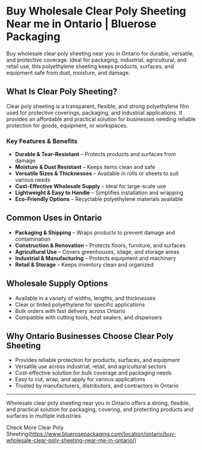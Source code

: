 # Buy Wholesale Clear Poly Sheeting Near me in Ontario | Bluerose Packaging

Buy wholesale clear poly sheeting near you in Ontario for durable, versatile, and protective coverage. Ideal for packaging, industrial, agricultural, and retail use, this polyethylene sheeting keeps products, surfaces, and equipment safe from dust, moisture, and damage.

## What Is Clear Poly Sheeting?  

Clear poly sheeting is a transparent, flexible, and strong polyethylene film used for protective coverings, packaging, and industrial applications. It provides an affordable and practical solution for businesses needing reliable protection for goods, equipment, or workspaces.  

### Key Features & Benefits  

- **Durable & Tear-Resistant** – Protects products and surfaces from damage  
- **Moisture & Dust Resistant** – Keeps items clean and safe  
- **Versatile Sizes & Thicknesses** – Available in rolls or sheets to suit various needs  
- **Cost-Effective Wholesale Supply** – Ideal for large-scale use  
- **Lightweight & Easy to Handle** – Simplifies installation and wrapping  
- **Eco-Friendly Options** – Recyclable polyethylene materials available  

## Common Uses in Ontario  

- **Packaging & Shipping** – Wraps products to prevent damage and contamination  
- **Construction & Renovation** – Protects floors, furniture, and surfaces  
- **Agricultural Use** – Covers greenhouses, silage, and storage areas  
- **Industrial & Manufacturing** – Protects equipment and machinery  
- **Retail & Storage** – Keeps inventory clean and organized  

## Wholesale Supply Options  

- Available in a variety of widths, lengths, and thicknesses  
- Clear or tinted polyethylene for specific applications  
- Bulk orders with fast delivery across Ontario  
- Compatible with cutting tools, heat sealers, and dispensers  

## Why Ontario Businesses Choose Clear Poly Sheeting  

- Provides reliable protection for products, surfaces, and equipment  
- Versatile use across industrial, retail, and agricultural sectors  
- Cost-effective solution for bulk coverage and packaging needs  
- Easy to cut, wrap, and apply for various applications  
- Trusted by manufacturers, distributors, and contractors in Ontario  

---  
Wholesale clear poly sheeting near you in Ontario offers a strong, flexible, and practical solution for packaging, covering, and protecting products and surfaces in multiple industries.  

Check More Clear Poly Sheeting(https://www.bluerosepackaging.com/location/ontario/buy-wholesale-clear-poly-sheeting-near-me-in-ontario/)

